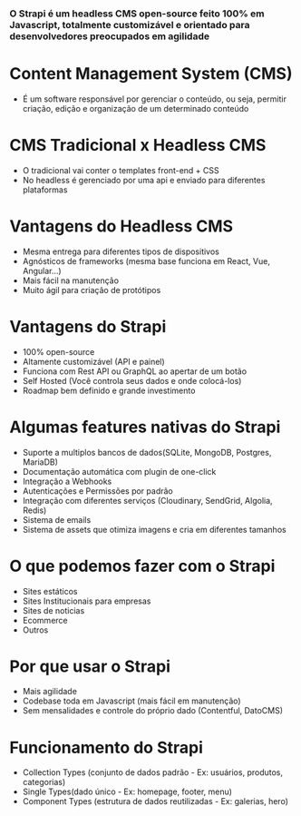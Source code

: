 ### O Strapi é um headless CMS open-source feito 100% em Javascript, totalmente customizável e orientado para desenvolvedores preocupados em agilidade 

# Content Management System (CMS)
- É um software responsável por gerenciar o conteúdo, ou seja, permitir criação, edição e organização de um determinado conteúdo

# CMS Tradicional x Headless CMS
- O tradicional vai conter o templates front-end + CSS
- No headless é gerenciado por uma api e enviado para diferentes plataformas 

# Vantagens do Headless CMS
- Mesma entrega para diferentes tipos de dispositivos
- Agnósticos de frameworks (mesma base funciona em React, Vue, Angular...)
- Mais fácil na manutenção
- Muito ágil para criação de protótipos

# Vantagens do Strapi
- 100% open-source
- Altamente customizável (API e painel)
- Funciona com Rest API ou GraphQL ao apertar de um botão 
- Self Hosted (Você controla seus dados e onde colocá-los)
- Roadmap bem definido e grande investimento

# Algumas features nativas do Strapi
- Suporte a multiplos bancos de dados(SQLite, MongoDB, Postgres, MariaDB)
- Documentação automática com plugin de one-click
- Integração a Webhooks
- Autenticações e Permissões por padrão
- Integração com diferentes serviços (Cloudinary, SendGrid, Algolia, Redis)
- Sistema de emails
- Sistema de assets que otimiza imagens e cria em diferentes tamanhos

# O que podemos fazer com o Strapi
- Sites estáticos
- Sites Institucionais para empresas 
- Sites de noticias
- Ecommerce
- Outros

# Por que usar o Strapi
- Mais agilidade 
- Codebase toda em Javascript (mais fácil em manutenção)
- Sem mensalidades e controle do próprio dado (Contentful, DatoCMS)

# Funcionamento do Strapi
- Collection Types (conjunto de dados padrão - Ex: usuários, produtos, categorias)
- Single Types(dado único - Ex: homepage, footer, menu)
- Component Types (estrutura de dados reutilizadas - Ex: galerias, hero)
